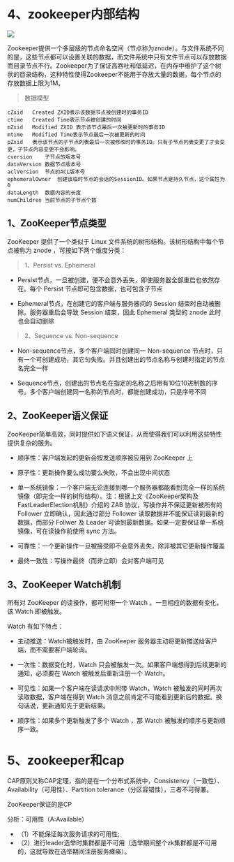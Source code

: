 

# 4、zookeeper内部结构

![](../../pic/2020-05-02-16-40-09.png)

Zookeeper提供一个多层级的节点命名空间（节点称为znode）。与文件系统不同的是，这些节点都可以设置关联的数据，而文件系统中只有文件节点可以存放数据而目录节点不行。Zookeeper为了保证高吞吐和低延迟，在内存中维护了这个树状的目录结构，这种特性使得Zookeeper不能用于存放大量的数据，每个节点的存放数据上限为1M。

> 数据模型

```
cZxid	Created ZXID表示该数据节点被创建时的事务ID
ctime	Created Time表示节点被创建的时间
mZxid	Modified ZXID 表示该节点最后一次被更新时的事务ID
mtime	Modified Time表示节点最后一次被更新的时间
pZxid	表示该节点的子节点列表最后一次被修改时的事务ID。只有子节点列表变更了才会变更，子节点内容变更不会影响。
cversion	子节点的版本号
dataVersion	数据节点版本号
aclVersion	节点的ACL版本号
ephemeralOwner	创建该临时节点的会话的SessionID。如果节点是持久节点，这个属性为0
dataLength	数据内容的长度
numChildren	当前节点的子节点个数

```


## 1、ZooKeeper节点类型

ZooKeeper 提供了一个类似于 Linux 文件系统的树形结构。该树形结构中每个节点被称为 znode ，可按如下两个维度分类：

> 1、Persist vs. Ephemeral

- Persist节点，一旦被创建，便不会意外丢失，即使服务器全部重启也依然存在。每个 Persist 节点即可包含数据，也可包含子节点

- Ephemeral节点，在创建它的客户端与服务器间的 Session 结束时自动被删除。服务器重启会导致 Session 结束，因此 Ephemeral 类型的 znode 此时也会自动删除

 

> 2、Sequence vs. Non-sequence

- Non-sequence节点，多个客户端同时创建同一 Non-sequence 节点时，只有一个可创建成功，其它匀失败。并且创建出的节点名称与创建时指定的节点名完全一样

- Sequence节点，创建出的节点名在指定的名称之后带有10位10进制数的序号。多个客户端创建同一名称的节点时，都能创建成功，只是序号不同


## 2、ZooKeeper语义保证

ZooKeeper简单高效，同时提供如下语义保证，从而使得我们可以利用这些特性提供复杂的服务。

- 顺序性：客户端发起的更新会按发送顺序被应用到 ZooKeeper 上

- 原子性：更新操作要么成功要么失败，不会出现中间状态

- 单一系统镜像：一个客户端无论连接到哪一个服务器都能看到完全一样的系统镜像（即完全一样的树形结构）。注：根据上文《ZooKeeper架构及FastLeaderElection机制》介绍的 ZAB 协议，写操作并不保证更新被所有的 Follower 立即确认，因此通过部分 Follower 读取数据并不能保证读到最新的数据，而部分 Follwer 及 Leader 可读到最新数据。如果一定要保证单一系统镜像，可在读操作前使用 sync 方法。

- 可靠性：一个更新操作一旦被接受即不会意外丢失，除非被其它更新操作覆盖

- 最终一致性：写操作最终（而非立即）会对客户端可见


## 3、ZooKeeper Watch机制

所有对 ZooKeeper 的读操作，都可附带一个 Watch 。一旦相应的数据有变化，该 Watch 即被触发。

Watch 有如下特点：

- 主动推送：Watch被触发时，由 ZooKeeper 服务器主动将更新推送给客户端，而不需要客户端轮询。

- 一次性：数据变化时，Watch 只会被触发一次。如果客户端想得到后续更新的通知，必须要在 Watch 被触发后重新注册一个 Watch。

- 可见性：如果一个客户端在读请求中附带 Watch，Watch 被触发的同时再次读取数据，客户端在得到 Watch 消息之前肯定不可能看到更新后的数据。换句话说，更新通知先于更新结果。

- 顺序性：如果多个更新触发了多个 Watch ，那 Watch 被触发的顺序与更新顺序一致。

# 5、zookeeper和cap

CAP原则又称CAP定理，指的是在一个分布式系统中，Consistency（一致性）、 Availability（可用性）、Partition tolerance（分区容错性），三者不可得兼。


ZooKeeper保证的是CP

分析：可用性（A:Available）

- （1）不能保证每次服务请求的可用性;
- （2）进行leader选举时集群都是不可用（选举期间整个zk集群都是不可用的，这就导致在选举期间注册服务瘫痪）。
